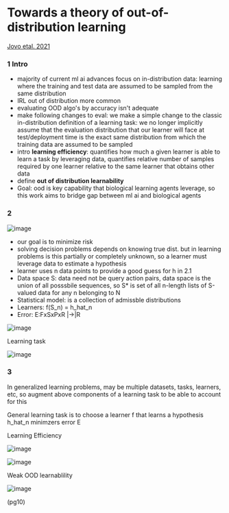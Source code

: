 # Towards a theory of out-of-distribution learning
[Jovo etal. 2021](https://scholar.google.com/citations?view_op=view_citation&hl=en&user=DWPfdT4AAAAJ&sortby=pubdate&citation_for_view=DWPfdT4AAAAJ:Jxw8hHINxX0C)

### 1 Intro
- majority of current ml ai advances focus on in-distribution data: learning where the training and test data are assumed to be sampled from the same distribution
- IRL out of distribution more common 
- evaluating OOD algo's by accuracy isn't adequate
- make following changes to eval: we make a simple change to the classic in-distribution definition of a learning task: we no longer implicitly assume that the evaluation distribution that our learner will face at test/deployment time is the exact same distribution from which the training data are assumed to be sampled
- intro **learning efficiency**: quantifies how much a given learner is able to learn a task by leveraging data, quantifies relative number of samples required by one learner relative to the same learner that obtains other data
- define **out of distribution learnability** 
- Goal: ood is key capability that biological learning agents leverage, so this work aims to bridge gap between ml ai and biological agents

### 2
![image](https://user-images.githubusercontent.com/89429238/137249012-18733e0d-910e-4a8b-a99a-dc8cc9c01624.png)
- our goal is to minimize risk
- solving decision problems depends on knowing true dist. but in learning problems is this partially or completely unknown, so a learner must leverage data to estimate a hypothesis
- learner uses n data points to provide a good guess for h in 2.1
- Data space S: data need not be query action pairs, data space is the union of all posssbile sequences, so S* is set of all n-length lists of S-valued data for any n belonging to N
- Statistical model: is a collection of admissble distributions 
- Learners: f(S_n) = h_hat_n
- Error: E:FxSxPxR |->|R

![image](https://user-images.githubusercontent.com/89429238/137249739-6cb697c3-65e1-4f44-bc1e-d2804061f9dd.png)

Learning task

![image](https://user-images.githubusercontent.com/89429238/137250296-b6ebd2a4-8390-4747-8181-0d8a7a4412dd.png)

### 3 
In generalized learning problems, may be multiple datasets, tasks, learners, etc, so augment above components of a learning task to be able to account for this

General learning task is to choose a learner f that learns a hypothesis h_hat_n minimzers error E

Learning Efficiency

![image](https://user-images.githubusercontent.com/89429238/137251053-f9ece497-c073-48f3-988b-fdd6afb0f4df.png)

![image](https://user-images.githubusercontent.com/89429238/137251479-5915c304-5b7a-4bbf-9d69-cc4f054d4096.png)

Weak OOD learnablility

![image](https://user-images.githubusercontent.com/89429238/137251623-340fb484-66d4-4fe5-bbdb-045e6d119620.png)

(pg10)
